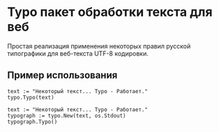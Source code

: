 # Typo пакет обработки текста для веб

Простая реализация применения некоторых правил русской типографики для веб-текста UTF-8 кодировки.

## Пример использования
```
text := "Некоторый текст... Typo - Работает."
typo.Typo(text)
```

```
text := "Некоторый текст... Typo - Работает."
typograph := typo.New(text, os.Stdout)
typograph.Typo()
```